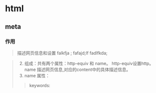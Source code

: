 # html
## meta
### 作用
>描述网页信息和设置
>falkfja ;
fafajd;lf 
fadlfkda; 


>2. 组成：共有两个属性：http-equiv 和 name。 http-equiv设置http。name 描述网页信息,对应的content中的具体描述信息。
>3. name 属性：  
   >>keywords:
  


